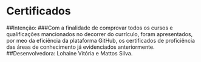 # Certificados
##Intenção:
###Com a finalidade de comprovar todos os cursos e qualificações mancionados no decorrer do currículo, foram apresentados, por meo da eficiência da plataforma GitHub, os certificados de proficiência das áreas de conhecimento já evidenciados anteriormente. 
##Desenvolvedora: Lohaine Vitória e Mattos Silva.
